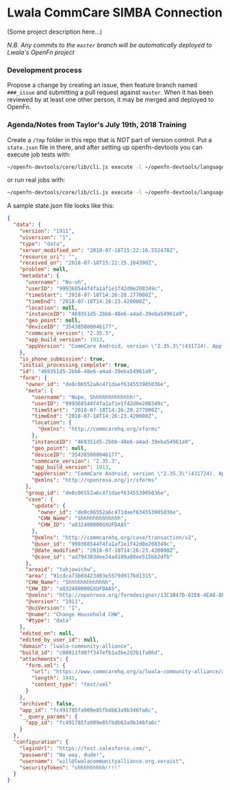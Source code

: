 # Lwala CommCare SIMBA Connection

(Some project description here...)

*N.B. Any commits to the `master` branch will be automatically deployed to
Lwala's OpenFn project*

### Development process
Propose a change by creating an issue, then feature branch named `###_issue` and
submitting a pull request against `master`. When it has been reviewed by at
least one other person, it may be merged and deployed to OpenFn.

### Agenda/Notes from Taylor's July 19th, 2018 Training
Create a `/tmp` folder in this repo that is _NOT_ part of version control. Put a
`state.json` file in there, and after setting up openfn-devtools you can execute
job tests with:
```sh
~/openfn-devtools/core/lib/cli.js execute -l ~/openfn-devtools/language-salesforce/lib/FakeAdaptor -e ./commcare-salesforce-jobs/Update-Person-in-SF-Production.js -o ./tmp/output.json -s ./tmp/state.json
```
or run real jobs with:
```sh
~/openfn-devtools/core/lib/cli.js execute -l ~/openfn-devtools/language-salesforce/lib/Adaptor -e ./commcare-salesforce-jobs/Update-Person-in-SF-Production.js -o ./tmp/output.json -s ./tmp/state.json
```

A sample state.json file looks like this:
```json
{
  "data": {
    "version": "1911",
    "uiversion": "1",
    "type": "data",
    "server_modified_on": "2018-07-18T15:22:16.552478Z",
    "resource_uri": "",
    "received_on": "2018-07-18T15:22:15.184390Z",
    "problem": null,
    "metadata": {
      "username": "Nu-uh",
      "userID": "999368544f4fa1af1e1f42d0e208349c",
      "timeStart": "2018-07-18T14:26:20.277000Z",
      "timeEnd": "2018-07-18T14:26:23.420000Z",
      "location": null,
      "instanceID": "469351d5-2bb6-48e6-a4ad-39eba54961a9",
      "geo_point": null,
      "deviceID": "354385080046177",
      "commcare_version": "2.35.3",
      "app_build_version": 1913,
      "appVersion": "CommCare Android, version \"2.35.3\"(431724). App v1913. CommCare Version 2.35. Build 431724, built on: 2017-04-19"
    },
    "is_phone_submission": true,
    "initial_processing_complete": true,
    "id": "469351d5-2bb6-48e6-a4ad-39eba54961a9",
    "form": {
      "owner_id": "de0c06552a6c471daef634553905036e",
      "meta": {
        "username": "Nope, Shhhhhhhhhhhhh!",
        "userID": "999368544f4fa1af1e1f42d0e208349c",
        "timeStart": "2018-07-18T14:26:20.277000Z",
        "timeEnd": "2018-07-18T14:26:23.420000Z",
        "location": {
          "@xmlns": "http://commcarehq.org/xforms"
        },
        "instanceID": "469351d5-2bb6-48e6-a4ad-39eba54961a9",
        "geo_point": null,
        "deviceID": "354385080046177",
        "commcare_version": "2.35.3",
        "app_build_version": 1913,
        "appVersion": "CommCare Android, version \"2.35.3\"(431724). App v1913. CommCare Version 2.35. Build 431724, built on: 2017-04-19",
        "@xmlns": "http://openrosa.org/jr/xforms"
      },
      "group_id": "de0c06552a6c471daef634553905036e",
      "case": {
        "update": {
          "owner_id": "de0c06552a6c471daef634553905036e",
          "CHW_Name": "Shhhhhhhhhhhhh",
          "CHW_ID": "a032400000GXUFDAA5"
        },
        "@xmlns": "http://commcarehq.org/case/transaction/v2",
        "@user_id": "999368544f4fa1af1e1f42d0e208349c",
        "@date_modified": "2018-07-18T14:26:23.420000Z",
        "@case_id": "ad794303dee24a4189a80ee515bb2dfb"
      },
      "areaid": "tukjowichw",
      "area": "91cdca73b8d423d03e5579d917bd1315",
      "CHW_Name": "Shhhhhhhhhhhhh",
      "CHW_ID": "a032400000GXUFDAA5",
      "@xmlns": "http://openrosa.org/formdesigner/13C1B47D-82E6-4EA8-8E21-F286F1A3AE39",
      "@version": "1911",
      "@uiVersion": "1",
      "@name": "Change Household CHW",
      "#type": "data"
    },
    "edited_on": null,
    "edited_by_user_id": null,
    "domain": "lwala-community-alliance",
    "build_id": "c08011fd07f347efb1a3be2d3b1fa06d",
    "attachments": {
      "form.xml": {
        "url": "https://www.commcarehq.org/a/lwala-community-alliance/api/form/attachment/469351d5-2bb6-48e6-a4ad-39eba54961a9/form.xml",
        "length": 1445,
        "content_type": "text/xml"
      }
    },
    "archived": false,
    "app_id": "fc491785fa909e85fbdb63a9b346fa6c",
    "__query_params": {
      "app_id": "fc491785fa909e85fbdb63a9b346fa6c"
    }
  },
  "configuration": {
    "loginUrl": "https://test.salesforce.com/",
    "password": "No way, dude!",
    "username": "will@lwalacommunityalliance.org.veraist",
    "securityToken": "shhhhhhhhh!!!!"
  }
}
```

